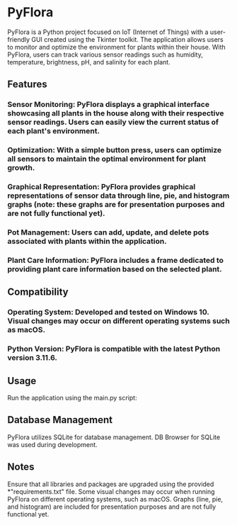 # PyFlora
PyFlora is a Python project focused on IoT (Internet of Things) with a user-friendly GUI created using the Tkinter toolkit. The application allows users to monitor and optimize the environment for plants within their house. With PyFlora, users can track various sensor readings such as humidity, temperature, brightness, pH, and salinity for each plant.

## Features
### Sensor Monitoring: PyFlora displays a graphical interface showcasing all plants in the house along with their respective sensor readings. Users can easily view the current status of each plant's environment.

### Optimization: With a simple button press, users can optimize all sensors to maintain the optimal environment for plant growth.

### Graphical Representation: PyFlora provides graphical representations of sensor data through line, pie, and histogram graphs (note: these graphs are for presentation purposes and are not fully functional yet).

### Pot Management: Users can add, update, and delete pots associated with plants within the application.

### Plant Care Information: PyFlora includes a frame dedicated to providing plant care information based on the selected plant.

## Compatibility
### Operating System: Developed and tested on Windows 10. Visual changes may occur on different operating systems such as macOS.

### Python Version: PyFlora is compatible with the latest Python version 3.11.6.

## Usage
Run the application using the main.py script:

## Database Management
PyFlora utilizes SQLite for database management. DB Browser for SQLite was used during development.

## Notes
Ensure that all libraries and packages are upgraded using the provided *"requirements.txt" file.
Some visual changes may occur when running PyFlora on different operating systems, such as macOS.
Graphs (line, pie, and histogram) are included for presentation purposes and are not fully functional yet.

